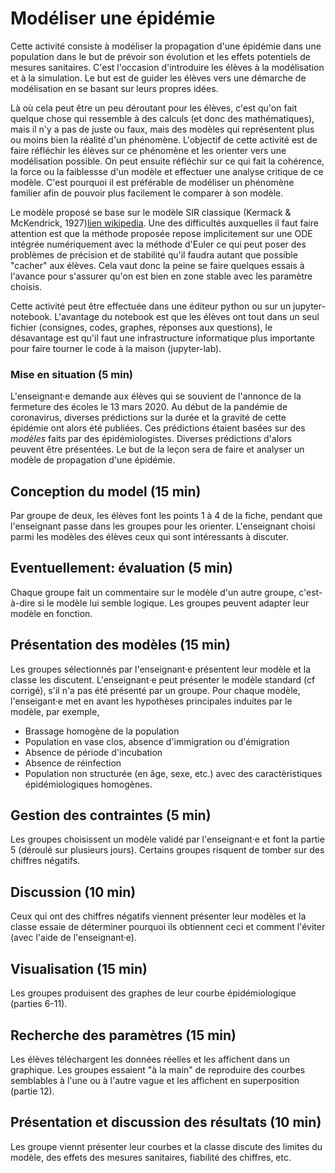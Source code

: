 # Modéliser une épidémie
Cette activité consiste à modéliser la propagation d'une épidémie dans une population dans le but de prévoir son évolution et les effets potentiels de mesures sanitaires. C'est l'occasion d'introduire les élèves à la modélisation et à la simulation. Le but est de guider les élèves vers une démarche de modélisation en se basant sur leurs propres idées. 

Là où cela peut être un peu déroutant pour les élèves, c'est qu'on fait quelque chose qui ressemble à des calculs (et donc des mathématiques), mais il n'y a pas de juste ou faux, mais des modèles qui représentent plus ou moins bien la réalité d'un phénomène. L'objectif de cette activité est de faire réfléchir les élèves sur ce phénomène et les orienter vers une modélisation possible. On peut ensuite réfléchir sur ce qui fait la cohérence, la force ou la faiblessse d'un modèle et effectuer une analyse critique de ce modèle. C'est pourquoi il est préférable de modéliser un phénomène familier afin de pouvoir plus facilement le comparer à son modèle. 


Le modèle proposé se base sur le modèle SIR classique (Kermack & McKendrick, 1927)[lien wikipedia](https://fr.wikipedia.org/wiki/Mod%C3%A8les_compartimentaux_en_%C3%A9pid%C3%A9miologie). Une des difficultés auxquelles il faut faire attention est que la méthode proposée repose implicitement sur une ODE intégrée numériquement avec la méthode d'Euler ce qui peut poser des problèmes de précision et de stabilité qu'il faudra autant que possible "cacher" aux élèves. Cela vaut donc la peine se faire quelques essais à l'avance pour s'assurer qu'on est bien en zone stable avec les paramètre choisis.

Cette activité peut être effectuée dans une éditeur python ou sur un jupyter-notebook. L'avantage du notebook est que les élèves ont tout dans un seul fichier (consignes, codes, graphes, réponses aux questions), le désavantage est qu'il faut une infrastructure informatique plus importante pour faire tourner le code à la maison (jupyter-lab).


### Mise en situation (5 min)
L'enseignant·e demande aux élèves qui se souvient de l'annonce de la fermeture des écoles le 13 mars 2020. 
Au début de la pandémie de coronavirus, diverses prédictions sur la durée et la gravité de cette épidémie ont alors été publiées. Ces prédictions étaient basées sur des *modèles* faits par des épidémiologistes. Diverses prédictions d'alors peuvent être présentées. 
Le but de la leçon sera de faire et analyser un modèle de propagation d'une épidémie. 

## Conception du model (15 min)
Par groupe de deux, les élèves font les points 1 à 4 de la fiche, pendant que l'enseignant passe dans les groupes pour les orienter. L'enseignant choisi parmi les modèles des élèves ceux qui sont intéressants à discuter.

## Eventuellement: évaluation (5 min)
Chaque groupe fait un commentaire sur le modèle d'un autre groupe, c'est-à-dire si le modèle lui semble logique. Les groupes peuvent adapter leur modèle en fonction. 

## Présentation des modèles (15 min)
Les groupes sélectionnés par l'enseignant·e présentent leur modèle et la classe les discutent. L'enseignant·e peut présenter le modèle standard (cf corrigé), s'il n'a pas été présenté par un groupe. Pour chaque modèle, l'enseigant·e met en avant les hypothèses principales induites par le modèle, par exemple,
- Brassage homogène de la population
- Population en vase clos, absence d'immigration ou d'émigration
- Absence de période d'incubation
- Absence de réinfection
- Population non structurée (en âge, sexe, etc.) avec des caractèristiques épidémiologiques homogènes. 



## Gestion des contraintes (5 min)
Les groupes choisissent un modèle validé par l'enseignant·e et font la partie 5 (déroulé sur plusieurs jours). Certains groupes risquent de tomber sur des chiffres négatifs. 

## Discussion (10 min)
Ceux qui ont des chiffres négatifs viennent présenter leur modèles et la classe essaie de déterminer pourquoi ils obtiennent ceci et comment l'éviter (avec l'aide de l'enseignant·e).

## Visualisation (15 min)
Les groupes produisent des graphes de leur courbe épidémiologique (parties 6-11).

## Recherche des paramètres (15 min)
Les élèves téléchargent les données réelles et les affichent dans un graphique.
Les groupes essaient "à la main" de reproduire des courbes semblables à l'une ou à l'autre vague et les affichent en superposition (partie 12).

## Présentation et discussion des résultats (10 min)
Les groupe viennt présenter leur courbes et la classe discute des limites du modèle, des effets des mesures sanitaires, fiabilité des chiffres, etc. 




